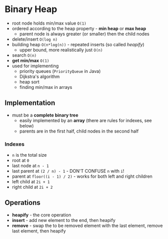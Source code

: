 # Binary Heap
- root node holds min/max value `O(1)`
- ordered according to the heap property - **min heap** or **max heap**
    - parent node is always greater (or smaller) then the child nodes
- delete/insert `O(log n)`
- building heap `O(n*log(n))` - repeated inserts (so called _heapify_)
    - upper bound, more realistically just `O(n)`
- search `O(n)`
- **get min/max** `O(1)`
- used for implementing
    - priority queues (`PriorityQueue` in Java)
    - Dijkstra's algorithm
    - heap sort
    - finding min/max in arrays

## Implementation
- must be a **complete binary tree**
    - easily implemented by an **array** (there are rules for indexes, see below)
    - parents are in the first half, child nodes in the second half

### Indexes
- `n` is the total size
- root at `0`
- last node at `n - 1`
- last parent at `(2 / n) - 1` - DON'T CONFUSE `n` with `i`!
- parent at  `floor((i - 1) / 2)` - works for both left and right children
- left child at `2i + 1`
- right child at `2i + 2`

## Operations
- **heapify** - the core operation
- **insert** - add new element to the end, then heapify
- **remove** - swap the to be removed element with the last element, remove last element, then heapify